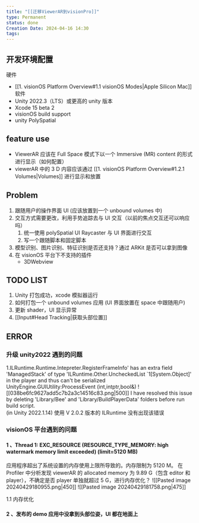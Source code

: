 ```yaml
---
title: "[[迁移ViewerAR到visionPro]]"
type: Permanent
status: done
Creation Date: 2024-04-16 14:30
tags:
---
```

## 开发环境配置
硬件
- [[1. visionOS Platform Overview#1.1 vision​OS Modes|Apple Silicon Mac]]
软件
- Unity 2022.3（LTS）或更高的 unity 版本
- Xcode 15 beta 2
- visionOS build support
- unity PolySpatial

## feature use
- ViewerAR 应该在 Full Space 模式下以一个 Immersive (MR) content 的形式进行显示（如何配置）
- viewerAR 中的 3 D 内容应该通过  [[1. visionOS Platform Overview#1.2.1 Volumes|Volumes]] 进行显示和放置

## Problem
1. 跟随用户的操作界面 UI (应该放置到一个 unbound volumes 中)
2. 交互方式需要更改，利用手势追踪去与 UI 交互（以前的焦点交互还可以响应吗）
	1. 统一使用 polySpatial UI Raycaster 与 UI 界面进行交互
	2. 写一个跟随脚本和固定脚本
3. 模型识别、图片识别、特征识别是否还支持？通过 ARKit 是否可以拿到图像
4. 在 visionOS 平台下不支持的插件
	- 3DWebview
## TODO LIST
1. Unity 打包成功，xcode 模拟器运行
2. 如何打包一个 unbound volumes 应用 (UI 界面放置在 space 中跟随用户)
3. 更新 shader，UI 显示异常
4.  [[Input#Head Tracking|获取头部位置]]


## ERROR
### 升级 unity2022 遇到的问题
1.ILRuntime.Runtime.Intepreter.RegisterFrameInfo' has an extra field 'ManagedStack' of type 'ILRuntime.Other.UncheckedList `1[System.Object]' in the player and thus can't be serialized  UnityEngine.GUIUtility:ProcessEvent (int,intptr,bool&)
![[038be6fc9627add5c7b2a3c14516c83.png|500]]
I have resolved this issue by deleting 'Library/Bee' and 'Library/BuildPlayerData' folders before run build script.  
(in Unity 2022.1.14)
使用 V 2.0.2 版本的 ILRuntime 没有出现该错误
### visionOS 平台遇到的问题
#### 1 、Thread 1: EXC_RESOURCE (RESOURCE_TYPE_MEMORY: high watermark memory limit exceeded) (limit=5120 MB)
应用程序超出了系统设置的内存使用上限所导致的。内存限制为 5120 M。
在 Profiler 中分析发现 viewerAR 的 allocated memory 为 9.89 G（包含 editor 和 player），不确定是否 player 单独就超过 5 G，进行内存优化？
![[Pasted image 20240429180955.png|450]] ![[Pasted image 20240429181758.png|475]]

1.1 内存优化
#### 2 、发布的 demo 应用中没拿到头部位姿，UI 都在地面上
